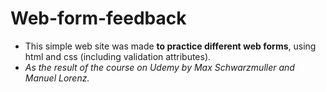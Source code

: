 # Web-form-feedback
- This simple web site was made **to practice different web forms**, using html and css (including validation attributes).
- *As the result of the course on Udemy by Max Schwarzmuller and Manuel Lorenz.*
